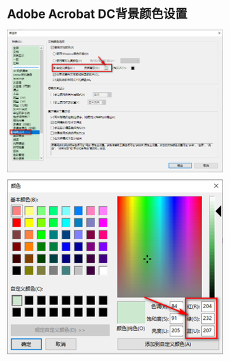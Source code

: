 # Adobe Acrobat DC背景颜色设置

![Adobe Acrobat DC](../g3doc/Adobe%20Acrobat%20DC.png)

![Adobe Acrobat DC Color](../g3doc/Adobe%20Acrobat%20DC%20Color.png)